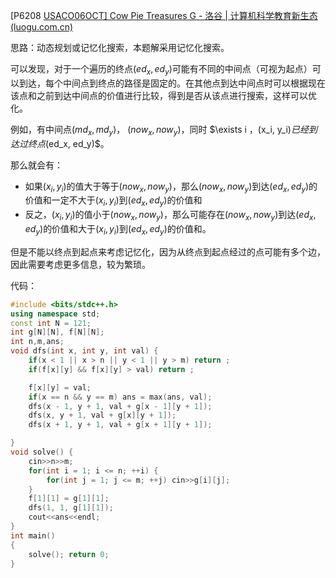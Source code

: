 [P6208 [USACO06OCT\] Cow Pie Treasures G - 洛谷 | 计算机科学教育新生态 (luogu.com.cn)](https://www.luogu.com.cn/problem/P6208)

思路：动态规划或记忆化搜索，本题解采用记忆化搜索。

可以发现，对于一个遍历的终点$(ed_x, ed_y)$可能有不同的中间点（可视为起点）可以到达，每个中间点到终点的路径是固定的。在其他点到达中间点时可以根据现在该点和之前到达中间点的价值进行比较，得到是否从该点进行搜索，这样可以优化。

例如，有中间点$(md_x, md_y)$， $(now_x, now_y)$，同时 $\exists i $，$(x_i, y_i)$已经到达过终点$(ed_x, ed_y)$。

那么就会有：

- 如果$(x_i, y_i)$的值大于等于$(now_x, now_y)$，那么$(now_x, now_y)$到达$(ed_x, ed_y)$的价值和一定不大于$(x_i, y_i)$到$(ed_x, ed_y)$的价值和
- 反之，$(x_i, y_i)$的值小于$(now_x, now_y)$，那么可能存在$(now_x, now_y)$到达$(ed_x, ed_y)$的价值和大于$(x_i, y_i)$到$(ed_x, ed_y)$的价值和。



但是不能以终点到起点来考虑记忆化，因为从终点到起点经过的点可能有多个边，因此需要考虑更多信息，较为繁琐。

代码：

```cpp
#include <bits/stdc++.h>
using namespace std;
const int N = 121;
int g[N][N], f[N][N];
int n,m,ans;
void dfs(int x, int y, int val) {
    if(x < 1 || x > n || y < 1 || y > m) return ;
    if(f[x][y] && f[x][y] > val) return ;

    f[x][y] = val;
    if(x == n && y == m) ans = max(ans, val);
    dfs(x - 1, y + 1, val + g[x - 1][y + 1]);
    dfs(x, y + 1, val + g[x][y + 1]);
    dfs(x + 1, y + 1, val + g[x + 1][y + 1]);

}
void solve() {
    cin>>n>>m;
    for(int i = 1; i <= n; ++i) {
        for(int j = 1; j <= m; ++j) cin>>g[i][j];
    }
    f[1][1] = g[1][1];
    dfs(1, 1, g[1][1]);
    cout<<ans<<endl;
}
int main()
{
    solve(); return 0;
}
```

